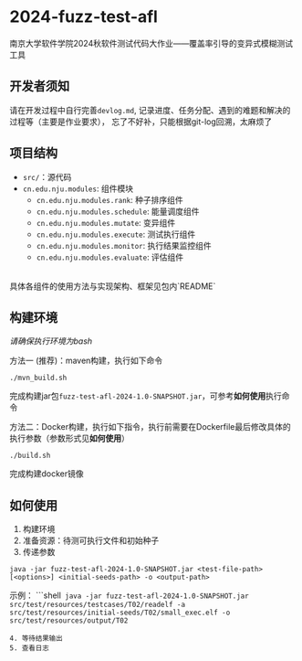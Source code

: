 # 2024-fuzz-test-afl
南京大学软件学院2024秋软件测试代码大作业——覆盖率引导的变异式模糊测试工具

## 开发者须知
请在开发过程中自行完善`devlog.md`, 记录进度、任务分配、遇到的难题和解决的过程等（主要是作业要求），
忘了不好补，只能根据git-log回溯，太麻烦了

## 项目结构
- `src/`：源代码
- `cn.edu.nju.modules`: 组件模块
  - `cn.edu.nju.modules.rank`: 种子排序组件
  - `cn.edu.nju.modules.schedule`: 能量调度组件
  - `cn.edu.nju.modules.mutate`: 变异组件
  - `cn.edu.nju.modules.execute`: 测试执行组件
  - `cn.edu.nju.modules.monitor`: 执行结果监控组件
  - `cn.edu.nju.modules.evaluate`: 评估组件
<br>
具体各组件的使用方法与实现架构、框架见包内`README`

## 构建环境
*请确保执行环境为bash*

方法一 (推荐)：maven构建，执行如下命令
```shell
./mvn_build.sh
```
完成构建jar包`fuzz-test-afl-2024-1.0-SNAPSHOT.jar`，可参考**如何使用**执行命令

方法二：Docker构建，执行如下指令，执行前需要在Dockerfile最后修改具体的执行参数（参数形式见**如何使用**）
```shell
./build.sh
```  
完成构建docker镜像

## 如何使用
1. 构建环境
2. 准备资源：待测可执行文件和初始种子
3. 传递参数
```shell
java -jar fuzz-test-afl-2024-1.0-SNAPSHOT.jar <test-file-path> [<options>] <initial-seeds-path> -o <output-path>
```
示例：
```shell`
java -jar fuzz-test-afl-2024-1.0-SNAPSHOT.jar src/test/resources/testcases/T02/readelf -a src/test/resources/initial-seeds/T02/small_exec.elf -o src/test/resources/output/T02`
```
4. 等待结果输出
5. 查看日志
